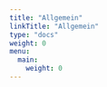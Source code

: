 ```yaml
---
title: "Allgemein"
linkTitle: "Allgemein"
type: "docs"
weight: 0
menu:
  main:
    weight: 0
---
```

